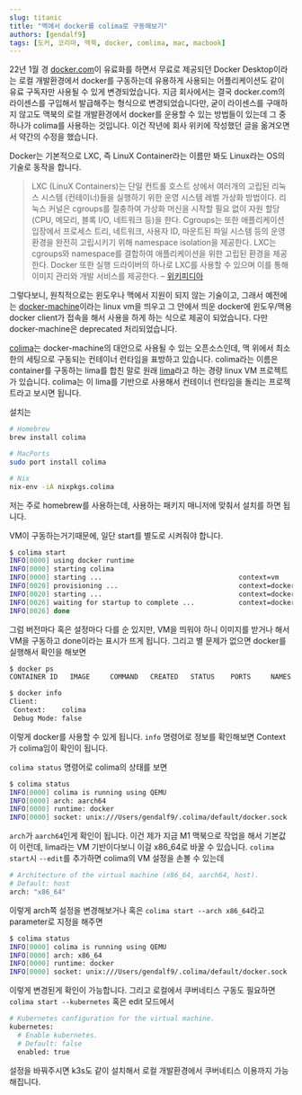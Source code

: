 ```yaml
---
slug: titanic
title: "멕에서 docker를 colima로 구동해보기"
authors: [gendalf9]
tags: [도커, 코리마, 맥북, docker, comlima, mac, macbook]
---
```

22년 1월 경 [docker.com](https://docker.com)이 유료화를 하면서 무료로 제공되던 Docker Desktop이라는 로컬 개발환경에서 docker를 구동하는데 유용하게 사용되는 어플리케이션도 같이 유료 구독자만 사용될 수 있게 변경되었습니다. 지금 회사에서는 결국 docker.com의 라이센스를 구입해서 발급해주는 형식으로 변경되었습니다만, 굳이 라이센스를 구매하지 않고도 맥북의 로컬 개발환경에서 docker를 운용할 수 있는 방법들이 있는데 그 중 하나가 colima를 사용하는 것입니다. 이건 작년에 회사 위키에 작성했던 글을 옮겨오면서 약간의 수정을 했습니다.<!--truncate-->

Docker는 기본적으로 LXC, 즉 LinuX Container라는 이름만 봐도 Linux라는 OS의 기술로 동작을 합니다. 

> LXC (LinuX Containers)는 단일 컨트롤 호스트 상에서 여러개의 고립된 리눅스 시스템 (컨테이너)들을 실행하기 위한 운영 시스템 레벨 가상화 방법이다.  리눅스 커널은 cgroups를 절충하여 가상화 머신을 시작할 필요 없이 자원 할당 (CPU, 메모리, 블록 I/O, 네트워크 등)을 한다. Cgroups는 또한 애플리케이션 입장에서 프로세스 트리, 네트워크, 사용자 ID, 마운트된 파일 시스템 등의 운영 환경을 완전히 고립시키기 위해 namespace isolation을 제공한다.  LXC는 cgroups와 namespace를 결합하여 애플리케이션을 위한 고립된 환경을 제공한다. Docker 또한 실행 드라이버의 하나로 LXC를 사용할 수 있으며 이를 통해 이미지 관리와 개발 서비스를 제공한다. – [위키피디아](https://ko.wikipedia.org/wiki/LXC)

그렇다보니, 원칙적으로는 윈도우나 맥에서 지원이 되지 않는 기술이고, 그래서 예전에는 [docker-machine](https://github.com/docker/machine)이라는 linux vm을 띄우고 그 안에서 띄운 docker에 윈도우/맥용 docker client가 접속을 해서 사용을 하게 하는 식으로 제공이 되었습니다. 다만 docker-machine은 deprecated 처리되었습니다.

[colima](https://github.com/abiosoft/colima)는 docker-machine의 대안으로 사용될 수 있는 오픈소스인데, 맥 위에서 최소한의 세팅으로 구동되는 컨테이너 런타임을 표방하고 있습니다. colima라는 이름은 container를 구동하는 lima를 합친 말로 원래 [lima](https://github.com/lima-vm/lima)라고 하는 경량 linux VM 프로젝트가 있습니다. colima는 이 lima를 기반으로 사용해서 컨테이너 런타임을 돌리는 프로젝트라고 보시면 됩니다.

설치는

```sh
# Homebrew
brew install colima

# MacPorts
sudo port install colima

# Nix
nix-env -iA nixpkgs.colima
```
저는 주로 homebrew를 사용하는데, 사용하는 패키지 매니저에 맞춰서 설치를 하면 됩니다.

VM이 구동하는거기때문에, 일단 start를 별도로 시켜줘야 합니다.
```sh
$ colima start
INFO[0000] using docker runtime
INFO[0000] starting colima
INFO[0000] starting ...                                  context=vm
INFO[0020] provisioning ...                              context=docker
INFO[0020] starting ...                                  context=docker
INFO[0026] waiting for startup to complete ...           context=docker
INFO[0026] done
```
그럼 버전마다 혹은 설정마다 다를 순 있지만, VM을 띄워야 하니 이미지를 받거나 해서 VM을 구동하고 done이라는 표시가 뜨게 됩니다. 그리고 별 문제가 없으면 docker를 실행해서 확인을 해보면
```sh
$ docker ps
CONTAINER ID   IMAGE     COMMAND   CREATED   STATUS    PORTS     NAMES

$ docker info
Client:
 Context:    colima
 Debug Mode: false
```
이렇게 docker를 사용할 수 있게 됩니다. `info` 명령어로 정보를 확인해보면 Context가 colima임이 확인이 됩니다.

`colima status` 명령어로 colima의 상태를 보면
```sh
$ colima status
INFO[0000] colima is running using QEMU
INFO[0000] arch: aarch64
INFO[0000] runtime: docker
INFO[0000] socket: unix:///Users/gendalf9/.colima/default/docker.sock
```
`arch`가 `aarch64`인게 확인이 됩니다. 이건 제가 지금 M1 맥북으로 작업을 해서 기본값이 이런데, lima라는 VM 기반이다보니 이걸 x86_64로 바꿀 수 있습니다. `colima start`시 `--edit`를 추가하면 colima의 VM 설정을 손볼 수 있는데

```sh
# Architecture of the virtual machine (x86_64, aarch64, host).
# Default: host
arch: "x86_64"
```
이렇게 arch쪽 설정을 변경해보거나 혹은 `colima start --arch x86_64`라고 parameter로 지정을 해주면 

```sh
$ colima status
INFO[0000] colima is running using QEMU
INFO[0000] arch: x86_64
INFO[0000] runtime: docker
INFO[0000] socket: unix:///Users/gendalf9/.colima/default/docker.sock
```
이렇게 변경된게 확인이 가능합니다. 그리고 로컬에서 쿠버네티스 구동도 필요하면 `colima start --kubernetes` 혹은 edit 모드에서
```sh
# Kubernetes configuration for the virtual machine.
kubernetes:
  # Enable kubernetes.
  # Default: false
  enabled: true
```
설정을 바꿔주시면 k3s도 같이 설치해서 로컬 개발환경에서 쿠버네티스 이용까지 가능해집니다.